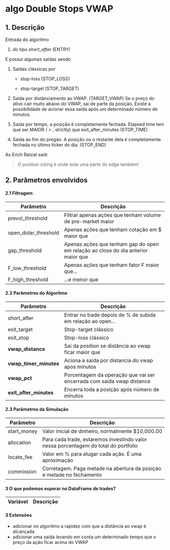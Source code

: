 # algo Double Stops VWAP


## 1. Descrição

Entrada do algoritmo

1. do tipo *short_after* (ENTRY) 

E possui algumas saídas sendo
	
1. Saídas clássicas por 
	
	* stop-loss (STOP_LOSS)

	* stop-target (STOP_TARGET)

2. Saída por distânciamento ao VWAP. (TARGET_VWAP) Se o preço do ativo cair muito abaixo do VWAP, sai de parte da posição. Existe a possibilidade de acionar essa saída após um determinado número de minutos.

3. Saída por tempo, a posição é completamente fechada. Elapsed time tem que ser MAIOR ( > , strictly) que exit_after_minutes (STOP_TIME)

4. Saída ao fim do pregão. A posição ou o restante dela é completamente fechada no último ticker do dia. (STOP_END)

As Erich Ratzat said:

> O position sizing é onde está
> uma parte do edge também!

## 2. Parâmetros envolvidos

#### 2.1 Filtragem

Parâmetro | Descrição 
----------|----------
prevol_threshold | Filtrar apenas ações que tenham volume de pre-market maior
open_dolar_threshold | Apenas ações que tenham cotação em $ maior que
gap_threshold | Apenas ações que tenham gap do open em relação ao close do dia anterior maior que
F_low_threshold | Apenas ações que tenham fator F maior que...
F_high_threshold | ...e menor que

#### 2.2 Parâmetros do Algoritmo

Parâmetro | Descrição 
----------|----------
short_after | Entrar no trade depois de % de subida em relação ao open...
exit_target | Stop-target clássico
exit_stop | Stop-loss clássico
**vwap_distance** | Sai da position se distância ao vwap ficar maior que
**vwap_timer_minutes** | Aciona a saída por distancia do vwap apos minutos
**vwap_pct** | Porcentagem da operação que vai ser encerrada com saída vwap distance
**exit_after_minutes** | Encerra toda a posição após número de minutos


#### 2.3 Parâmetros da Simulação

Parâmetro | Descrição 
----------|----------
start_money | Valor inicial de dinheiro, normalmente $10,000.00
allocation | Para cada trade, estaremos investindo valor nessa porcentagem do total do portfolio
locate_fee | Valor em % para alugar cada ação. É uma aproximação
commission | Corretagem. Paga metade na abertura da posição e metade no fechamento


#### 3 O que podemos esperar no DataFrame de trades?

Variável | Descrição 
----------|----------


#### 3 Extensões

* adicionar no algoritmo a rapidez com que a distância ao vwap é alcançada
* adicionar uma saída levando em conta um determinado tempo que o preço da ação ficar acima do VWAP